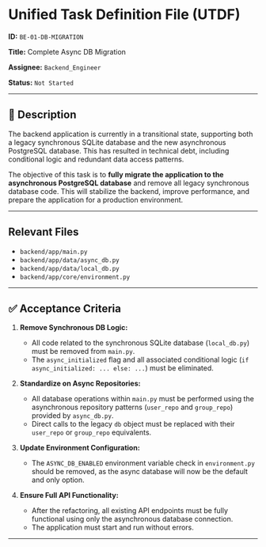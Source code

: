 # Unified Task Definition File (UTDF)

**ID:** `BE-01-DB-MIGRATION`

**Title:** Complete Async DB Migration

**Assignee:** `Backend_Engineer`

**Status:** `Not Started`

---

## 📝 Description

The backend application is currently in a transitional state, supporting both a legacy synchronous SQLite database and the new asynchronous PostgreSQL database. This has resulted in technical debt, including conditional logic and redundant data access patterns.

The objective of this task is to **fully migrate the application to the asynchronous PostgreSQL database** and remove all legacy synchronous database code. This will stabilize the backend, improve performance, and prepare the application for a production environment.

---

## Relevant Files

- `backend/app/main.py`
- `backend/app/data/async_db.py`
- `backend/app/data/local_db.py`
- `backend/app/core/environment.py`

---

## ✅ Acceptance Criteria

1. **Remove Synchronous DB Logic:**

   - All code related to the synchronous SQLite database (`local_db.py`) must be removed from `main.py`.
   - The `async_initialized` flag and all associated conditional logic (`if async_initialized: ... else: ...`) must be eliminated.

2. **Standardize on Async Repositories:**

   - All database operations within `main.py` must be performed using the asynchronous repository patterns (`user_repo` and `group_repo`) provided by `async_db.py`.
   - Direct calls to the legacy `db` object must be replaced with their `user_repo` or `group_repo` equivalents.

3. **Update Environment Configuration:**

   - The `ASYNC_DB_ENABLED` environment variable check in `environment.py` should be removed, as the async database will now be the default and only option.

4. **Ensure Full API Functionality:**

   - After the refactoring, all existing API endpoints must be fully functional using only the asynchronous database connection.
   - The application must start and run without errors.

---
